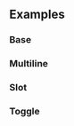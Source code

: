 ## Examples

### Base

<ExampleViewer example="tooltip/base" />

### Multiline

<ExampleViewer example="tooltip/multiline" />

### Slot

<ExampleViewer example="tooltip/slot" />

### Toggle

<ExampleViewer example="tooltip/toggle" />

